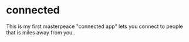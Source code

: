 # connected
This is my first masterpeace "connected app" lets you connect to people that is miles away from you..
